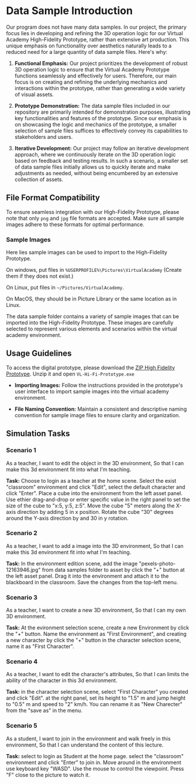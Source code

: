 # Data Sample Introduction

Our program does not have many data samples. In our project, the primary focus lies in developing and refining the 3D operation logic for our Virtual Academy High-Fidelity Prototype, rather than extensive art production. This unique emphasis on functionality over aesthetics naturally leads to a reduced need for a large quantity of data sample files. Here's why:

1. **Functional Emphasis:** Our project prioritizes the development of robust 3D operation logic to ensure that the Virtual Academy Prototype functions seamlessly and effectively for users. Therefore, our main focus is on creating and refining the underlying mechanics and interactions within the prototype, rather than generating a wide variety of visual assets.

2. **Prototype Demonstration:** The data sample files included in our repository are primarily intended for demonstration purposes, illustrating key functionalities and features of the prototype. Since our emphasis is on showcasing the logic and mechanics of the prototype, a smaller selection of sample files suffices to effectively convey its capabilities to stakeholders and users.

3. **Iterative Development:** Our project may follow an iterative development approach, where we continuously iterate on the 3D operation logic based on feedback and testing results. In such a scenario, a smaller set of data sample files initially allows us to quickly iterate and make adjustments as needed, without being encumbered by an extensive collection of assets. 

## File Format Compatibility

To ensure seamless integration with our High-Fidelity Prototype, please note that only `png` and `jpg` file formats are accepted. Make sure all sample images adhere to these formats for optimal performance.

### Sample Images

Here lies sample images can be used to import to the High-Fidelity Prototype.

On windows, put files in `%USERPROFILE%\Pictures\VirtualAcademy` (Create them if they does not exist.)

On Linux, put files in `~/Pictures/VirtualAcademy`.

On MacOS, they should be in Picture Library or the same location as in Linux.

The data sample folder contains a variety of sample images that can be imported into the High-Fidelity Prototype. These images are carefully selected to represent various elements and scenarios within the virtual academy environment.

## Usage Guidelines
To access the digital prototype, please download the [ZIP High Fidelity Prototype](https://github.com/SWEN90009-2024/VL-RedBack/blob/main/prototypes/high%20fidelity/VirtualAcademy-win32-x86_64.7z).
Unzip it and open ``VL-Hi-Fi-Prototype.exe``

- **Importing Images:**
  Follow the instructions provided in the prototype's user interface to import sample images into the virtual academy environment.

- **File Naming Convention:**
  Maintain a consistent and descriptive naming convention for sample image files to ensure clarity and organization.

## Simulation Tasks

### Scenario 1
As a teacher,
I want to edit the object in the 3D environment,
So that I can make this 3d environment fit into what I'm teaching.

**Task:**  Choose to login as a teacher at the home scene. Select the exist "classroom" environment and click "Edit", select the default character and click "Enter". Place a cube into the environment from the left asset panel. Use ethier drag-and-drop or enter specific value in the right panel to set the size of the cube to "x:5, y:5, z:5". Move the cube "5" meters along the X-axis direction by adding 5 in x position. Rotate the cube "30" degrees around the Y-axis direction by and 30 in y rotation.

### Scenario 2
As a teacher,
I want to add a image into the 3D environment,
So that I can make this 3d environment fit into what I'm teaching.

**Task:**  In the environment edition scene, add the image "pexels-photo-12163946.jpg" from data samples folder to asset by click the "+" button at the left asset panel. Drag it into the environment and attach it to the blackboard in the classroom. Save the changes from the top-left menu.

### Scenario 3
As a teacher,
I want to create a new 3D environment,
So that I can my own 3D environment.

**Task:** At the evironment selection scene, create a new Environment by click the "+" button. Name the environment as "First Environment", and creating a new character by click the "+" button in the character selection scene, name it as "First Character".

### Scenario 4
As a teacher,
I want to edit the character's attributes,
So that I can limits the ability of the character in this 3d environment.

**Task:** in the character selection scene, select "First Character" you created and click "Edit". at the right panel, set its height to "1.5" m and jump height to "0.5" m and speed to "2" km/h. You can rename it as "New Charecter" from the "save as" in the menu.

### Scenario 5
As a student,
I want to join in the environment and walk freely in this environment,
So that I can understand the content of this lecture.

**Task:** select to login as Student at the home page. select the "classroom" environment and click "Enter" to join in. Move around in the environment use keyboard key "WASD". Use the mouse to control the viewpoint. Press "F" close to the picture to watch it.


